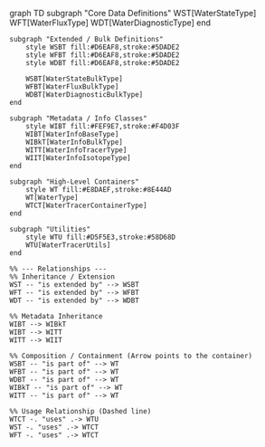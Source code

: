 graph TD
    subgraph "Core Data Definitions"
        WST[WaterStateType]
        WFT[WaterFluxType]
        WDT[WaterDiagnosticType]
    end

    subgraph "Extended / Bulk Definitions"
        style WSBT fill:#D6EAF8,stroke:#5DADE2
        style WFBT fill:#D6EAF8,stroke:#5DADE2
        style WDBT fill:#D6EAF8,stroke:#5DADE2
        
        WSBT[WaterStateBulkType]
        WFBT[WaterFluxBulkType]
        WDBT[WaterDiagnosticBulkType]
    end

    subgraph "Metadata / Info Classes"
        style WIBT fill:#FEF9E7,stroke:#F4D03F
        WIBT[WaterInfoBaseType]
        WIBkT[WaterInfoBulkType]
        WITT[WaterInfoTracerType]
        WIIT[WaterInfoIsotopeType]
    end
    
    subgraph "High-Level Containers"
        style WT fill:#E8DAEF,stroke:#8E44AD
        WT[WaterType]
        WTCT[WaterTracerContainerType]
    end

    subgraph "Utilities"
        style WTU fill:#D5F5E3,stroke:#58D68D
        WTU[WaterTracerUtils]
    end

    %% --- Relationships ---
    %% Inheritance / Extension
    WST -- "is extended by" --> WSBT
    WFT -- "is extended by" --> WFBT
    WDT -- "is extended by" --> WDBT

    %% Metadata Inheritance
    WIBT --> WIBkT
    WIBT --> WITT
    WITT --> WIIT

    %% Composition / Containment (Arrow points to the container)
    WSBT -- "is part of" --> WT
    WFBT -- "is part of" --> WT
    WDBT -- "is part of" --> WT
    WIBkT -- "is part of" --> WT
    WITT -- "is part of" --> WT

    %% Usage Relationship (Dashed line)
    WTCT -. "uses" .-> WTU
    WST -. "uses" .-> WTCT
    WFT -. "uses" .-> WTCT